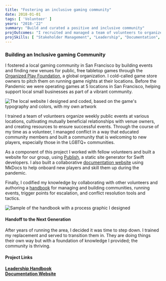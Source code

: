 ```yaml
---
title: "Fostering an inclusive gaming community"
date: 2018-01-01
tags: [ 'Volunteer' ]
years: "2018-'22"
summary: "Build and curated a positive and inclusive community"
projOutcomes: "I recruited and managed a team of volunteers to organize events at local gaming shops in San Francisco. I built documentation for future volunteers, and crafted policies for crisis management."
projSkills: [ "Stakeholder Management", "Leadership", "Documentation", "Scheduling", "Facilitation", "Problem Solving", "Conflict Management", "Static Sites", "Swift", "Publish" ]
---
```


### Building an Inclusive gaming Community 

I fostered a local gaming community in San Francisco by building events and finding new venues for public, free tabletop games through the [Organized Play Foundation](https://www.organizedplayfoundation.org/), a global organization. I cold-called game store owners to pitch them on running game nights at their locations. Before the Pandemic we were operating games at 5 locations in San Francisco, helping support local small businesses as part of a vibrant community. 

![The local website I designed and coded, based on the game's typography and colors, with my own artwork](/org-play-site.jpg)

I trained a team of volunteers organize weekly public events at various locations, cultivating mutually beneficial relationships with venue owners, and creating resources to ensure successful events. Through the course of my time as a volunteer, I managed conflict in a way that educated community members and built a community that is welcoming to new players, especially those in the LGBTQ+ communities. 

As a component of this project I worked with fellow volunteers and built a website for our group, using [Publish](https://github.com/JohnSundell/Publish), a static site generator for Swift developers. I also built a collaborative [documentation website](https://doughahn.github.io/unofficial-opf-guides/) using MkDocs to help onboard new players and skill them up during the pandemic. 

Finally, I codified my knowledge by collaborating with other volunteers and authoring a [handbook](https://organizedplayfoundation.org/Lorespire/VO-Handbook) for managing and building communities, running events, trigger points for escalation, and conflict resolution tools and tactics.  

![Sample of the handbook with a process graphic I designed](/vo-handbook-conflict-resolution.jpg)

#### Handoff to the Next Generation

After years of running the area, I decided it was time to step down. I trained my replacement and served to transition them in. They are doing things their own way but with a foundation of knowledge I provided; the community is thriving.

#### Project Links

**[Leadership Handbook](https://organizedplayfoundation.org/Lorespire/VO-Handbook)**  
**[Documentation Website](https://doughahn.github.io/unofficial-opf-guides/)**